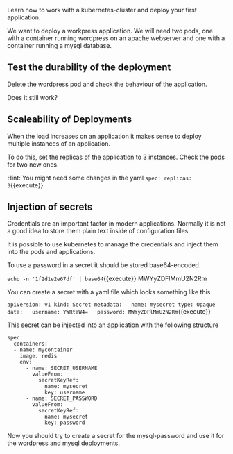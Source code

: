 Learn how to work with a kubernetes-cluster and deploy your first application.

We want to deploy a workpress application. 
We will need two pods, one with a container running wordpress on an apache webserver and one with a container running a mysql database. 

## Test the durability of the deployment

Delete the wordpress pod and check the behaviour of the application. 

Does it still work?


## Scaleability of Deployments

When the load increases on an application it makes sense to deploy multiple instances of an application. 

To do this, set the replicas of the application to 3 instances. Check the pods for two new ones. 


Hint: You might need some changes in the yaml
`spec:
    replicas: 3`{{execute}}


## Injection of secrets

Credentials are an important factor in modern applications. Normally it is not a good idea to store them plain text inside of configuration files. 

It is possible to use kubernetes to manage the credentials and inject them into the pods and applications. 

To use a password in a secret it should be stored base64-encoded. 

`echo -n '1f2d1e2e67df' | base64`{{execute}}
MWYyZDFlMmU2N2Rm

You can create a secret with a yaml file which looks something like this

`apiVersion: v1
kind: Secret
metadata:
  name: mysecret
type: Opaque
data:
  username: YWRtaW4=
  password: MWYyZDFlMmU2N2Rm`{{execute}}

This secret can be injected into an application with the following structure
```
spec:
  containers:
  - name: mycontainer
    image: redis
    env:
      - name: SECRET_USERNAME
        valueFrom:
          secretKeyRef:
            name: mysecret
            key: username
      - name: SECRET_PASSWORD
        valueFrom:
          secretKeyRef:
            name: mysecret
            key: password
```

Now you should try to create a secret for the mysql-password and use it for the wordpress and mysql deployments. 

